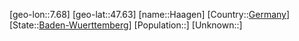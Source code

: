 ﻿---
location: [47.63,7.68]
type: City
tags:
- geo/City


SpocWebEntityId: 30682
isDeleted: false
confidential: public

---
[geo-lon::7.68]
[geo-lat::47.63]
[name::Haagen]
[Country::[Germany](geo/Continent/Europe/Germany.md)]
[State::[Baden-Wuerttemberg](geo/Continent/Europe/Germany/Baden-Wuerttemberg.md)]
[Population::]
[Unknown::]

